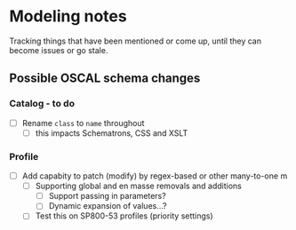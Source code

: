 # Modeling notes

Tracking things that have been mentioned or come up, until they can become issues or go stale.

## Possible OSCAL schema changes

### Catalog - to do

- [ ] Rename `class` to `name` throughout
  - [ ] this impacts Schematrons, CSS and XSLT 

### Profile

- [ ] Add capabity to patch (modify) by regex-based or other many-to-one m
  - [ ] Supporting global and en masse removals and additions
    - [ ] Support passing in parameters?
    - [ ] Dynamic expansion of values...?
  - [ ] Test this on SP800-53 profiles (priority settings)
